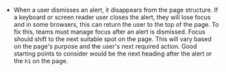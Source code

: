 * When a user dismisses an alert, it disappears from the page structure. If a keyboard or screen reader user closes the alert, they will lose focus and in some browsers, this can return the user to the top of the page. To fix this, teams must manage focus after an alert is dismissed. Focus should shift to the next suitable spot on the page. This will vary based on the page's purpose and the user's next required action. Good starting points to consider would be the next heading after the alert or the `h1` on the page.
